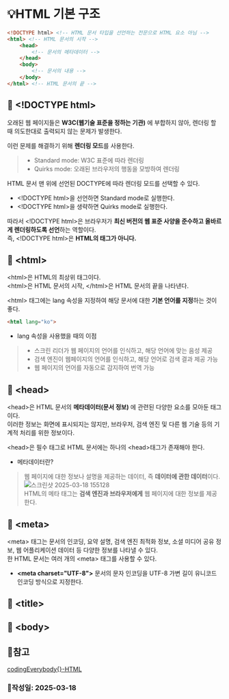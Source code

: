 # :bulb:HTML 기본 구조
``` html
<!DOCTYPE html> <!-- HTML 문서 타입을 선언하는 전문으로 HTML 요소 아님 -->
<html> <!-- HTML 문서의 시작 -->
    <head>
        <!-- 문서의 메타데이터 -->
    </head>
    <body>
        <!-- 문서의 내용 -->
    </body>
</html> <!-- HTML 문서의 끝 -->
```
## :key: &lt;!DOCTYPE html&gt;
오래된 웹 페이지들은 **W3C(웹기술 표준을 정하는 기관)** 에 부합하지 않아, 렌더링 할 때 의도한대로 출력되지 않는 문제가 발생한다.  
  
이런 문제를 해결하기 위해 **렌더링 모드**를 사용한다.  

> * Standard mode: W3C 표준에 따라 렌더링
> * Quirks mode: 오래된 브라우저의 행동을 모방하여 렌더링

HTML 문서 맨 위에 선언된 DOCTYPE에 따라 렌더링 모드를 선택할 수 있다.  
* &lt;!DOCTYPE html&gt;을 선언하면 Standard mode로 실행한다.
* &lt;!DOCTYPE html&gt;을 생략하면 Quirks mode로 실행한다.

따라서 &lt;!DOCTYPE html&gt;은 브라우저가 **최신 버전의 웹 표준 사양을 준수하고 올바르게 렌더링하도록 선언**하는 역할이다.  
즉, &lt;!DOCTYPE html&gt;은 **HTML의 태그가 아니다.**   
## :key: &lt;html&gt;
&lt;html&gt;은 HTML의 최상위 태그이다.  
&lt;html&gt;은 HTML 문서의 시작, &lt;/html&gt;은 HTML 문서의 끝을 나타낸다.  

&lt;html&gt; 태그에는 lang 속성을 지정하여 해당 문서에 대한 **기본 언어를 지정**하는 것이 좋다.  
``` html
<html lang="ko">
```
* lang 속성을 사용했을 때의 이점
> + 스크린 리더가 웹 페이지의 언어를 인식하고, 해당 언어에 맞는 음성 제공
> + 검색 엔진이 웹페이지의 언어를 인식하고, 해당 언어로 검색 결과 제공 가능
> + 웹 페이지의 언어를 자동으로 감지하여 번역 가능
## :key: &lt;head&gt;
&lt;head&gt;은 HTML 문서의 **메타데이터(문서 정보)** 에 관련된 다양한 요소를 모아둔 태그이다.  
이러한 정보는 화면에 표시되지는 않지만, 브라우저, 검색 엔진 및 다른 웹 기술 등의 기계적 처리를 위한 정보이다.  
  
&lt;head&gt;은 필수 태그로 HTML 문서에는 하나의 &lt;head&gt;태그가 존재해야 한다.  
  
* 메타데이터란?
> 웹 페이지에 대한 정보나 설명을 제공하는 데이터, 즉 **데이터에 관한 데이터**이다.
> ![스크린샷 2025-03-18 155128](https://github.com/user-attachments/assets/6befb8ad-9695-446e-8e97-aeed37b2012c)  
> HTML의 메타 태그는 **검색 엔진과 브라우저에게** 웹 페이지에 대한 정보를 제공한다.
## :key: &lt;meta&gt;
&lt;meta&gt; 태그는 문서의 인코딩, 요약 설명, 검색 엔진 최적화 정보, 소셜 미디어 공유 정보, 웹 어플리케이션 데이터 등 다양한 정보를 나타낼 수 있다.  
한 HTML 문서는 여러 개의 &lt;meta&gt; 태그를 사용할 수 있다.  

* **&lt;meta charset="UTF-8"&gt;**
문서의 문자 인코딩을 UTF-8 가변 길이 유니코드 인코딩 방식으로 지정한다.  
## :key: &lt;title&gt;
## :key: &lt;body&gt;
## :pushpin:참고
[codingEverybody{}-HTML](https://codingeverybody.kr/category/html/)
### :penguin:작성일: 2025-03-18
